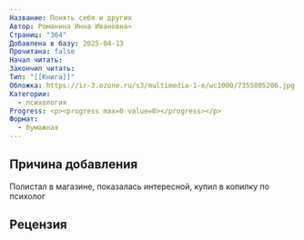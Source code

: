 ```yaml
---
Название: Понять себя и других
Автор: Романина Инна Ивановна»
Страниц: "364"
Добавлена в базу: 2025-04-13
Прочитана: false
Начал читать: 
Закончил читать: 
Тип: "[[Книга]]"
Обложка: https://ir-3.ozone.ru/s3/multimedia-1-e/wc1000/7355805206.jpg
Категории:
  - психология
Progress: <p><progress max=0 value=0></progress></p>
Формат:
  - бумажная
---
```

## Причина добавления

Полистал в магазине, показалась интересной, купил в копилку по психолог

## Рецензия
